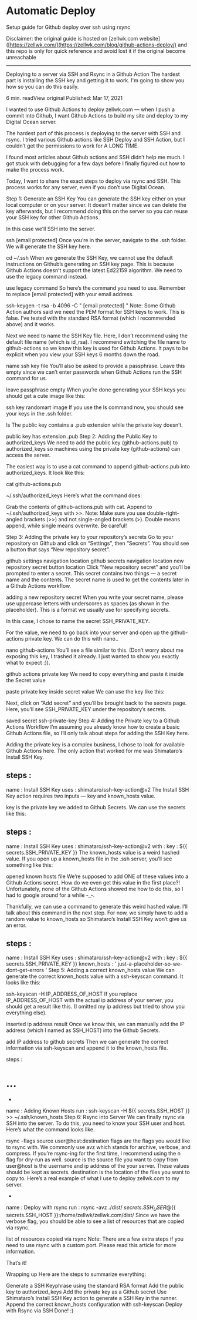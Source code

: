 # Automatic Deploy

Setup guide for Github deploy over ssh using rsync

Disclaimer: the original guide is hosted on [zellwk.com website]([https://zellwk.com/](https://zellwk.com/blog/github-actions-deploy/) and this repo is only for quick reference and avoid lost it if the original become unreachable

_______________________________________________________________________________________________________________________

Deploying to a server via SSH and Rsync in a Github Action
The hardest part is installing the SSH key and getting it to work. I'm going to show you how so you can do this easily.

6 min. readView original
Published:
Mar 17, 2021

I wanted to use Github Actions to deploy zellwk.com — when I push a commit into Github, I want Github Actions to build my site and deploy to my Digital Ocean server.

The hardest part of this process is deploying to the server with SSH and rsync. I tried various Github actions like SSH Deploy and SSH Action, but I couldn’t get the permissions to work for A LONG TIME.

I found most articles about Github actions and SSH didn’t help me much. I got stuck with debugging for a few days before I finally figured out how to make the process work.

Today, I want to share the exact steps to deploy via rsync and SSH. This process works for any server, even if you don’t use Digital Ocean.

Step 1: Generate an SSH Key
You can generate the SSH key either on your local computer or on your server. It doesn’t matter since we can delete the key afterwards, but I recommend doing this on the server so you can reuse your SSH key for other Github Actions.

In this case we’ll SSH into the server.

ssh 
[email protected]
Once you’re in the server, navigate to the .ssh folder. We will generate the SSH key here.

cd
 ~/.ssh
When we generate the SSH Key, we cannot use the default instructions on Github’s generating an SSH key page. This is because Github Actions doesn’t support the latest Ed22159 algorithm. We need to use the legacy command instead.

use legacy command
So here’s the command you need to use. Remember to replace [email protected] with your email address.

ssh-keygen
 -t
 rsa
 -b
 4096
 -C
 "
[email protected]
"
Note: Some Github Action authors said we need the PEM format for SSH keys to work. This is false. I’ve tested with the standard RSA format (which I recommended above) and it works.

Next we need to name the SSH Key file. Here, I don’t recommend using the default file name (which is id_rsa). I recommend switching the file name to github-actions so we know this key is used for Github Actions. It pays to be explicit when you view your SSH keys 6 months down the road.

name ssh key file
You’ll also be asked to provide a passphrase. Leave this empty since we can’t enter passwords when Github Actions run the SSH command for us.

leave passphrase empty
When you’re done generating your SSH keys you should get a cute image like this:

ssh key randomart image
If you use the ls command now, you should see your keys in the .ssh folder.

ls
The public key contains a .pub extension while the private key doesn’t.

public key has extension .pub
Step 2: Adding the Public Key to authorized_keys
We need to add the public key (github-actions.pub) to authorized_keys so machines using the private key (github-actions) can access the server.

The easiest way is to use a cat command to append github-actions.pub into authorized_keys. It look like this:

cat
 github-actions.pub
 >>
 ~/.ssh/authorized_keys
Here’s what the command does:

Grab the contents of github-actions.pub with cat.
Append to ~/.ssh/authorized_keys with >>.
Note: Make sure you use double-right-angled brackets (>>) and not single-angled brackets (>). Double means append, while single means overwrite. Be careful!

Step 3: Adding the private key to your repository’s secrets
Go to your repository on Github and click on “Settings”, then “Secrets”. You should see a button that says “New repository secret”.

github settings navigation location
github secrets navigation location
new repository secret button location
Click “New repository secret” and you’ll be prompted to enter a secret. This secret contains two things — a secret name and the contents. The secret name is used to get the contents later in a Github Actions workflow.

adding a new repository secret
When you write your secret name, please use uppercase letters with underscores as spaces (as shown in the placeholder). This is a format we usually use for specifying secrets.

In this case, I chose to name the secret SSH_PRIVATE_KEY.

For the value, we need to go back into your server and open up the github-actions private key. We can do this with nano..

nano
 github-actions
You’ll see a file similar to this. (Don’t worry about me exposing this key, I trashed it already. I just wanted to show you exactly what to expect :)).

github actions private key
We need to copy everything and paste it inside the Secret value

paste private key inside secret value
We can use the key like this:

Next, click on “Add secret” and you’ll be brought back to the secrets page. Here, you’ll see SSH_PRIVATE_KEY under the repository’s secrets.

saved secret ssh-private-key
Step 4: Adding the Private key to a Github Actions Workflow
I’m assuming you already know how to create a basic Github Actions file, so I’ll only talk about steps for adding the SSH Key here.

Adding the private key is a complex business, I chose to look for available Github Actions here. The only action that worked for me was Shimataro’s Install SSH Key.

steps
:
  -
 name
:
 Install SSH Key
    uses
:
 shimataro/ssh-key-action@v2
The Install SSH Key action requires two inputs — key and known_hosts value.

key is the private key we added to Github Secrets. We can use the secrets like this:

steps
:
  -
 name
:
 Install SSH Key
    uses
:
 shimataro/ssh-key-action@v2
    with
:
      key
:
 ${{ secrets.SSH_PRIVATE_KEY }}
The known_hosts value is a weird hashed value. If you open up a known_hosts file in the .ssh server, you’ll see something like this:

opened known hosts file
We’re supposed to add ONE of these values into a Github Actions secret. How do we even get this value in the first place?! Unfortunately, none of the Github Actions showed me how to do this, so I had to google around for a while -_-.

Thankfully, we can use a command to generate this weird hashed value. I’ll talk about this command in the next step. For now, we simply have to add a random value to known_hosts so Shimataro’s Install SSH Key won’t give us an error.

steps
:
  -
 name
:
 Install SSH Key
    uses
:
 shimataro/ssh-key-action@v2
    with
:
      key
:
 ${{ secrets.SSH_PRIVATE_KEY }}
      known_hosts
:
 '
just-a-placeholder-so-we-dont-get-errors
'
Step 5: Adding a correct known_hosts value
We can generate the correct known_hosts value with a ssh-keyscan command. It looks like this:

ssh-keyscan
 -H
 IP_ADDRESS_OF_HOST
If you replace IP_ADDRESS_OF_HOST with the actual ip address of your server, you should get a result like this. (I omitted my ip address but tried to show you everything else).

inserted ip address result
Once we know this, we can manually add the IP address (which I named as SSH_HOST) into the Github Secrets.

add IP address to github secrets
Then we can generate the correct information via ssh-keyscan and append it to the known_hosts file.

steps
:
  # ...
  -
 name
:
 Adding Known Hosts
    run
:
 ssh-keyscan -H ${{ secrets.SSH_HOST }} >> ~/.ssh/known_hosts
Step 6: Rsync into Server
We can finally rsync via SSH into the server. To do this, you need to know your SSH user and host. Here’s what the command looks like.

rsync
 -flags
 source
 user@host:destination
flags are the flags you would like to rsync with. We commonly use avz which stands for archive, verbose, and compress. If you’re rsync-ing for the first time, I recommend using the n flag for dry-run as well.
source is the source file you want to copy from
user@host is the username and ip address of the your server. These values should be kept as secrets.
destination is the location of the files you want to copy to.
Here’s a real example of what I use to deploy zellwk.com to my server.

-
 name
:
 Deploy with rsync
  run
:
 rsync -avz ./dist/ ${{ secrets.SSH_USER }}@${{ secrets.SSH_HOST }}:/home/zellwk/zellwk.com/dist/
Since we have the verbose flag, you should be able to see a list of resources that are copied via rsync.

list of resources copied via rsync
Note: There are a few extra steps if you need to use rsync with a custom port. Please read this article for more information.

That’s it!

Wrapping up
Here are the steps to summarize everything:

Generate a SSH Keyphrase using the standard RSA format
Add the public key to authorized_keys
Add the private key as a Github secret
Use Shimataro’s Install SSH Key action to generate a SSH Key in the runner.
Append the correct known_hosts configuration with ssh-keyscan
Deploy with Rsync via SSH
Done! :)
